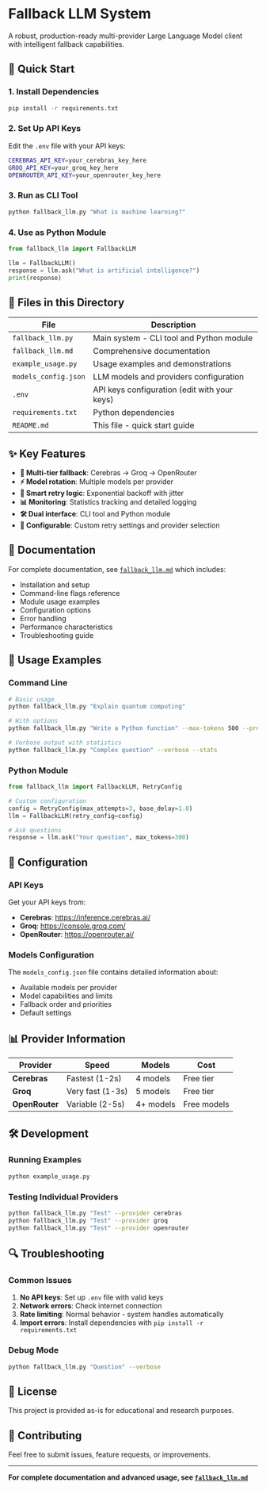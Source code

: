 # Fallback LLM System

A robust, production-ready multi-provider Large Language Model client with intelligent fallback capabilities.

## 🚀 Quick Start

### 1. Install Dependencies
```bash
pip install -r requirements.txt
```

### 2. Set Up API Keys
Edit the `.env` file with your API keys:
```bash
CEREBRAS_API_KEY=your_cerebras_key_here
GROQ_API_KEY=your_groq_key_here
OPENROUTER_API_KEY=your_openrouter_key_here
```

### 3. Run as CLI Tool
```bash
python fallback_llm.py "What is machine learning?"
```

### 4. Use as Python Module
```python
from fallback_llm import FallbackLLM

llm = FallbackLLM()
response = llm.ask("What is artificial intelligence?")
print(response)
```

## 📁 Files in this Directory

| File | Description |
|------|-------------|
| `fallback_llm.py` | Main system - CLI tool and Python module |
| `fallback_llm.md` | Comprehensive documentation |
| `example_usage.py` | Usage examples and demonstrations |
| `models_config.json` | LLM models and providers configuration |
| `.env` | API keys configuration (edit with your keys) |
| `requirements.txt` | Python dependencies |
| `README.md` | This file - quick start guide |

## ✨ Key Features

- **🔄 Multi-tier fallback**: Cerebras → Groq → OpenRouter
- **⚡ Model rotation**: Multiple models per provider
- **🔁 Smart retry logic**: Exponential backoff with jitter
- **📊 Monitoring**: Statistics tracking and detailed logging
- **🛠️ Dual interface**: CLI tool and Python module
- **🔧 Configurable**: Custom retry settings and provider selection

## 📖 Documentation

For complete documentation, see [`fallback_llm.md`](fallback_llm.md) which includes:
- Installation and setup
- Command-line flags reference
- Module usage examples
- Configuration options
- Error handling
- Performance characteristics
- Troubleshooting guide

## 🎯 Usage Examples

### Command Line
```bash
# Basic usage
python fallback_llm.py "Explain quantum computing"

# With options
python fallback_llm.py "Write a Python function" --max-tokens 500 --provider groq

# Verbose output with statistics
python fallback_llm.py "Complex question" --verbose --stats
```

### Python Module
```python
from fallback_llm import FallbackLLM, RetryConfig

# Custom configuration
config = RetryConfig(max_attempts=3, base_delay=1.0)
llm = FallbackLLM(retry_config=config)

# Ask questions
response = llm.ask("Your question", max_tokens=300)
```

## 🔧 Configuration

### API Keys
Get your API keys from:
- **Cerebras**: https://inference.cerebras.ai/
- **Groq**: https://console.groq.com/
- **OpenRouter**: https://openrouter.ai/

### Models Configuration
The `models_config.json` file contains detailed information about:
- Available models per provider
- Model capabilities and limits
- Fallback order and priorities
- Default settings

## 📊 Provider Information

| Provider | Speed | Models | Cost |
|----------|-------|--------|------|
| **Cerebras** | Fastest (1-2s) | 4 models | Free tier |
| **Groq** | Very fast (1-3s) | 5 models | Free tier |
| **OpenRouter** | Variable (2-5s) | 4+ models | Free models |

## 🛠️ Development

### Running Examples
```bash
python example_usage.py
```

### Testing Individual Providers
```bash
python fallback_llm.py "Test" --provider cerebras
python fallback_llm.py "Test" --provider groq
python fallback_llm.py "Test" --provider openrouter
```

## 🔍 Troubleshooting

### Common Issues
1. **No API keys**: Set up `.env` file with valid keys
2. **Network errors**: Check internet connection
3. **Rate limiting**: Normal behavior - system handles automatically
4. **Import errors**: Install dependencies with `pip install -r requirements.txt`

### Debug Mode
```bash
python fallback_llm.py "Question" --verbose
```

## 📄 License

This project is provided as-is for educational and research purposes.

## 🤝 Contributing

Feel free to submit issues, feature requests, or improvements.

---

**For complete documentation and advanced usage, see [`fallback_llm.md`](fallback_llm.md)**
